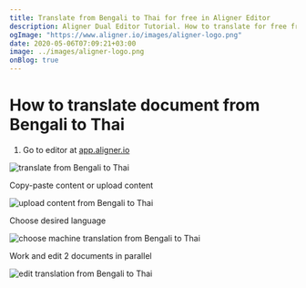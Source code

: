 ```yaml
---
title: Translate from Bengali to Thai for free in Aligner Editor
description: Aligner Dual Editor Tutorial. How to translate for free from Bengali to Thai. Aligner is multilingual document management platform. 
ogImage: "https://www.aligner.io/images/aligner-logo.png"
date: 2020-05-06T07:09:21+03:00
image: ../images/aligner-logo.png
onBlog: true
---
```


# How to translate document from Bengali to Thai

1. Go to editor at [app.aligner.io](https://app.aligner.io "Aligner App web page")

![translate from Bengali to Thai](../aligner-blank-editor.png "translate from Bengali to Thai")

Copy-paste content or upload content

![upload content from Bengali to Thai](../aligner-uploaded-document.png "upload content from Bengali to Thai")

Choose desired language

![choose machine translation from Bengali to Thai](../aligner-language-dropdown.png "choose machine translation from Bengali to Thai")

Work and edit 2 documents in parallel

![edit translation from Bengali to Thai](../aligner-double-sitded-editor.png "edit translation from Bengali to Thai")

